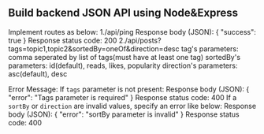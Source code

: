 ## Build backend JSON API using Node&Express

Implement routes as below:
1./api/ping
Response body (JSON):
{
"success": true
}
Response status code: 200
2./api/posts?tags=topic1,topic2&sortedBy=oneOf&direction=desc
tag's parameters: comma seperated by list of tags(must have at least one tag)
sortedBy's parameters: id(default), reads, likes, popularity
direction's parameters: asc(default), desc

Error Message:
If `tags` parameter is not present:
Response body (JSON):
{
"error": "Tags parameter is required"
}
Response status code: 400
If a `sortBy` or `direction` are invalid values, specify an error like below:
Response body (JSON):
{
"error": "sortBy parameter is invalid"
}
Response status code: 400

